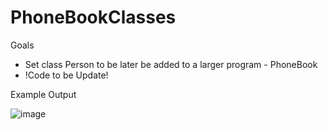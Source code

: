 # PhoneBookClasses

Goals
- Set class Person to be later be added to a larger program - PhoneBook
- !Code to be Update!

Example Output

![image](https://user-images.githubusercontent.com/97081479/169069620-a5fc5bcb-c530-49af-9eef-f1590302ead0.png)

